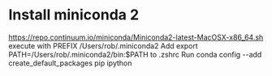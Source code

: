 # Install miniconda 2

https://repo.continuum.io/miniconda/Miniconda2-latest-MacOSX-x86_64.sh
execute with PREFIX /Users/rob/.miniconda2
Add export PATH=/Users/rob/.miniconda2/bin:$PATH to .zshrc
Run conda config --add create_default_packages pip ipython
